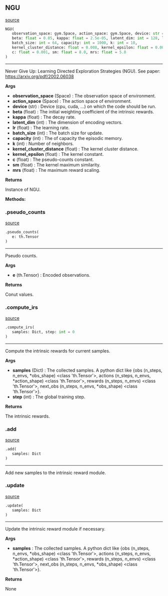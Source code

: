 #


## NGU
[source](https://github.com/RLE-Foundation/rllte/blob/main/rllte/xplore/reward/ngu.py/#L107)
```python 
NGU(
   observation_space: gym.Space, action_space: gym.Space, device: str = 'cpu',
   beta: float = 0.05, kappa: float = 2.5e-05, latent_dim: int = 128, lr: float = 0.001,
   batch_size: int = 64, capacity: int = 1000, k: int = 10,
   kernel_cluster_distance: float = 0.008, kernel_epsilon: float = 0.0001,
   c: float = 0.001, sm: float = 8.0, mrs: float = 5.0
)
```


---
Never Give Up: Learning Directed Exploration Strategies (NGU).
See paper: https://arxiv.org/pdf/2002.06038


**Args**

* **observation_space** (Space) : The observation space of environment.
* **action_space** (Space) : The action space of environment.
* **device** (str) : Device (cpu, cuda, ...) on which the code should be run.
* **beta** (float) : The initial weighting coefficient of the intrinsic rewards.
* **kappa** (float) : The decay rate.
* **latent_dim** (int) : The dimension of encoding vectors.
* **lr** (float) : The learning rate.
* **batch_size** (int) : The batch size for update.
* **capacity** (int) : The of capacity the episodic memory.
* **k** (int) : Number of neighbors.
* **kernel_cluster_distance** (float) : The kernel cluster distance.
* **kernel_epsilon** (float) : The kernel constant.
* **c** (float) : The pseudo-counts constant.
* **sm** (float) : The kernel maximum similarity.
* **mrs** (float) : The maximum reward scaling.


**Returns**

Instance of NGU.


**Methods:**


### .pseudo_counts
[source](https://github.com/RLE-Foundation/rllte/blob/main/rllte/xplore/reward/ngu.py/#L192)
```python
.pseudo_counts(
   e: th.Tensor
)
```

---
Pseudo counts.


**Args**

* **e** (th.Tensor) : Encoded observations.


**Returns**

Conut values.

### .compute_irs
[source](https://github.com/RLE-Foundation/rllte/blob/main/rllte/xplore/reward/ngu.py/#L219)
```python
.compute_irs(
   samples: Dict, step: int = 0
)
```

---
Compute the intrinsic rewards for current samples.


**Args**

* **samples** (Dict) : The collected samples. A python dict like
    {obs (n_steps, n_envs, *obs_shape) <class 'th.Tensor'>,
    actions (n_steps, n_envs, *action_shape) <class 'th.Tensor'>,
    rewards (n_steps, n_envs) <class 'th.Tensor'>,
    next_obs (n_steps, n_envs, *obs_shape) <class 'th.Tensor'>}.
* **step** (int) : The global training step.


**Returns**

The intrinsic rewards.

### .add
[source](https://github.com/RLE-Foundation/rllte/blob/main/rllte/xplore/reward/ngu.py/#L265)
```python
.add(
   samples: Dict
)
```

---
Add new samples to the intrinsic reward module.

### .update
[source](https://github.com/RLE-Foundation/rllte/blob/main/rllte/xplore/reward/ngu.py/#L268)
```python
.update(
   samples: Dict
)
```

---
Update the intrinsic reward module if necessary.


**Args**

* **samples**  : The collected samples. A python dict like
    {obs (n_steps, n_envs, *obs_shape) <class 'th.Tensor'>,
    actions (n_steps, n_envs, *action_shape) <class 'th.Tensor'>,
    rewards (n_steps, n_envs) <class 'th.Tensor'>,
    next_obs (n_steps, n_envs, *obs_shape) <class 'th.Tensor'>}.


**Returns**

None
